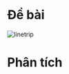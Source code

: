 # Đề bài
![linetrip](https://github.com/VanHoang110802/Competitive_Programming/assets/108053955/b2b3fc4b-edd5-4199-8959-89e284628a66)

# Phân tích
